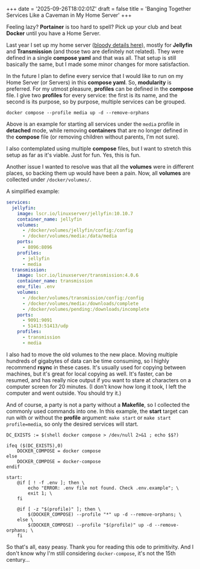 +++
date = '2025-09-26T18:02:01Z'
draft = false
title = 'Banging Together Services Like a Caveman in My Home Server'
+++

Feeling lazy? **Portainer** is too hard to spell? Pick up your club and beat **Docker** until you have a Home Server.

<!--more-->

Last year I set up my home server ([bloody details here](/posts/installing-softwares-instead-of-developing-them-while-nuc-keeps-yelling-at-me)), mostly for **Jellyfin** and **Transmission** (and those two are definitely not related). They were defined in a single **compose yaml** and that was all. That setup is still basically the same, but I made some minor changes for more satisfaction.

In the future I plan to define every service that I would like to run on my Home Server (or Servers) in this **compose yaml**. So, **modularity** is preferred. For my utmost pleasure, **profiles** can be defined in the **compose** file. I give two **profiles** for every service: the first is its name, and the second is its purpose, so by purpose, multiple services can be grouped.

```shell
docker compose --profile media up -d --remove-orphans
```

Above is an example for starting all services under the `media` profile in **detached** mode, while removing **containers** that are no longer defined in the **compose** file (or removing children without parents, I'm not sure).

I also contemplated using multiple **compose** files, but I want to stretch this setup as far as it's viable. Just for fun. Yes, this is fun.

Another issue I wanted to resolve was that all the **volumes** were in different places, so backing them up would have been a pain. Now, all **volumes** are collected under `/docker/volumes/`.

A simplified example:

```yml
services:
  jellyfin:
    image: lscr.io/linuxserver/jellyfin:10.10.7
    container_name: jellyfin
    volumes:
      - /docker/volumes/jellyfin/config:/config
      - /docker/volumes/media:/data/media
    ports:
      - 8096:8096
    profiles:
      - jellyfin
      - media
  transmission:
    image: lscr.io/linuxserver/transmission:4.0.6
    container_name: transmission
    env_file: .env
    volumes:
      - /docker/volumes/transmission/config:/config
      - /docker/volumes/media:/downloads/complete
      - /docker/volumes/pending:/downloads/incomplete
    ports:
      - 9091:9091
      - 51413:51413/udp
    profiles:
      - transmission
      - media
```

I also had to move the old volumes to the new place. Moving multiple hundreds of gigabytes of data can be time consuming, so I highly recommend **rsync** in these cases. It's usually used for copying between machines, but it's great for local copying as well. It's faster, can be resumed, and has really nice output if you want to stare at characters on a computer screen for 20 minutes. (I don't know how long it took, I left the computer and went outside. You should try it.)

And of course, a party is not a party without a **Makefile**, so I collected the commonly used commands into one. In this example, the **start** target can run with or without the **profile** argument: `make start` or `make start profile=media`, so only the desired services will start.

```shell
DC_EXISTS := $(shell docker compose > /dev/null 2>&1 ; echo $$?)

ifeq ($(DC_EXISTS),0)
    DOCKER_COMPOSE = docker compose
else
    DOCKER_COMPOSE = docker-compose
endif

start:
    @if [ ! -f .env ]; then \
        echo "ERROR: .env file not found. Check .env.example"; \
        exit 1; \
    fi

    @if [ -z "$(profile)" ]; then \
        $(DOCKER_COMPOSE) --profile "*" up -d --remove-orphans; \
    else \
        $(DOCKER_COMPOSE) --profile "$(profile)" up -d --remove-orphans; \
    fi
```

So that's all, easy peasy. Thank you for reading this ode to primitivity. And I don't know why I'm still considering `docker-compose`, it's not the 15th century...
